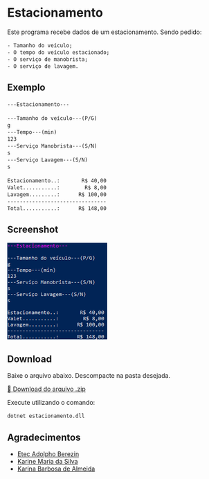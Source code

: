 # Estacionamento

Este programa recebe dados de um estacionamento. Sendo pedido:
```
- Tamanho do veículo;
- O tempo do veículo estacionado;
- O serviço de manobrista;
- O serviço de lavagem.
```
## Exemplo
```
---Estacionamento---

---Tamanho do veículo---(P/G)
g
---Tempo---(min)
123
---Serviço Manobrista---(S/N)
s
---Serviço Lavagem---(S/N)
s

Estacionamento..:       R$ 40,00
Valet...........:        R$ 8,00
Lavagem.........:      R$ 100,00
--------------------------------
Total...........:      R$ 148,00
```

## Screenshot

![](img/tela001.png)

## Download

Baixe o arquivo abaixo. Descompacte na pasta desejada.

[🔗 Download do arquivo .zip](dist/Estacionamento.zip)

Execute utilizando o comando:

```
dotnet estacionamento.dll
```

## Agradecimentos

- [Etec Adolpho Berezin](https://etecab.cps.sp.gov.br/)
- [Karine Maria da Silva](https://github.com/karine901)
- [Karina Barbosa de Almeida](https://github.com/KarinaAlmeid4)

